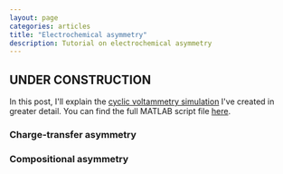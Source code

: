 ```yaml
---
layout: page
categories: articles
title: "Electrochemical asymmetry"
description: Tutorial on electrochemical asymmetry
---
```


## UNDER CONSTRUCTION

In this post, I'll explain the
[cyclic voltammetry simulation](/cyclic_voltammetry_simulation/index.html)
I've created in
greater detail. You can find the full MATLAB script file
[here](/cyclic_voltammetry_simulation/code.html).

### Charge-transfer asymmetry


### Compositional asymmetry
